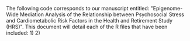 The following code corresponds to our manuscript entitled: "Epigenome-Wide Mediation Analysis of the Relationship between Psychosocial Stress and Cardiometabolic Risk Factors in the Health and Retirement Study (HRS)". 
This document will detail each of the R files that have been included: 
1) 
2)
